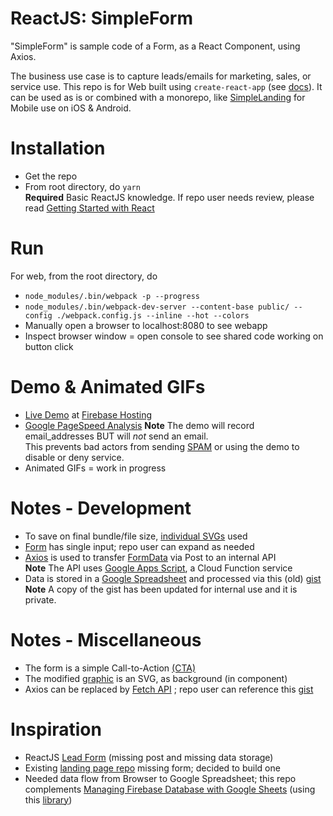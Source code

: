 ReactJS: SimpleForm
=================
"SimpleForm" is sample code of a Form, as a React Component, using Axios.

The business use case is to capture leads/emails for marketing, sales, or service use. 
This repo is for Web built using ```create-react-app``` (see [docs](https://reactjs.org/docs/create-a-new-react-app.html#create-react-app)). It can be used as is 
or combined with a monorepo, like [SimpleLanding](https://github.com/og-pr/public_ticket.530) for Mobile use on iOS & Android.


Installation
============

* Get the repo
* From root directory, do ```yarn```\
**Required** Basic ReactJS knowledge. If repo user needs review, please read [Getting Started with React](https://www.taniarascia.com/getting-started-with-react/)  

Run
===

For web, from the root directory, do

* ```node_modules/.bin/webpack -p --progress```
* ```node_modules/.bin/webpack-dev-server --content-base public/ --config ./webpack.config.js --inline --hot --colors```
* Manually open a browser to localhost:8080 to see webapp 
* Inspect browser window = open console to see shared code working on button click


Demo & Animated GIFs
===========
* [Live Demo](https://t-532-react.web.app/) at [Firebase Hosting](https://firebase.google.com/docs/hosting)     
* [Google PageSpeed Analysis](https://developers.google.com/speed/pagespeed/insights/?url=https%3A%2F%2Ft-532-react.web.app%2F&tab=mobile)
**Note** The demo will record email_addresses BUT will *not* send an email.     
This prevents bad actors from sending [SPAM](https://en.wikipedia.org/wiki/Email_spam) or using the demo to disable or deny service.     
* Animated GIFs = work in progress

Notes - Development
===========
* To save on final bundle/file size, [individual SVGs](https://simpleicons.org/) used 
* [Form](https://flaviocopes.com/react-forms/) has single input; repo user can expand as needed
* [Axios](https://github.com/axios/axios) is used to transfer [FormData](https://developer.mozilla.org/en-US/docs/Web/API/FormData) via Post to an internal API\
**Note** The API uses [Google Apps Script](https://developers.google.com/apps-script), a  Cloud Function service
* Data is stored in a [Google Spreadsheet](https://www.google.com/sheets/about/) and processed via this (old) [gist](https://github.com/og-pr/all-gists/blob/master/gist.2e%20%3D%20dataCapture.gas.js)\
**Note** A copy of the gist has been updated for internal use and it is private.

Notes - Miscellaneous 
=====
* The form is a simple Call-to-Action [(CTA)](https://www.impactbnd.com/blog/examples-of-calls-to-action-for-lead-generation)
* The modified [graphic](https://www.freepik.com/free-vector/contact-us-landing-page-flat-style_4934492.htm#page=1&query=contact%20us&position=22) is an SVG, as background (in component)
* Axios can be replaced by [Fetch API](https://developer.mozilla.org/en-US/docs/Web/API/Fetch_API) ; repo user can reference this [gist](https://github.com/og-pr/all-gists/blob/master/gist.2d%20%3D%20dataCapture.js)

Inspiration
===========
* ReactJS [Lead Form](https://github.com/jacted/lead-form) (missing post and missing data storage)
* Existing [landing page repo](https://github.com/og-pr/public_ticket.530) missing form; decided to build one 
* Needed data flow from Browser to Google Spreadsheet; this repo \
complements [Managing Firebase Database with Google Sheets](https://medium.com/hackernoon/managining-firebase-database-using-google-sheets-via-google-apps-script-b87e5637b006) (using this [library](https://sites.google.com/site/scriptsexamples/new-connectors-to-google-services/firebase/tutorials/read-and-write-data-in-firebase-from-apps-script))
